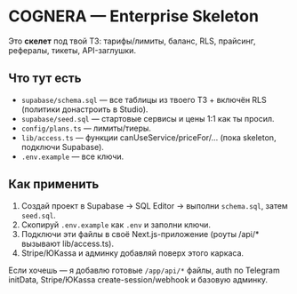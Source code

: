 # COGNERA — Enterprise Skeleton

Это **скелет** под твой ТЗ: тарифы/лимиты, баланс, RLS, прайсинг, рефералы, тикеты, API-заглушки.

## Что тут есть
- `supabase/schema.sql` — все таблицы из твоего ТЗ + включён RLS (политики донастроить в Studio).
- `supabase/seed.sql` — стартовые сервисы и цены 1:1 как ты просил.
- `config/plans.ts` — лимиты/тиеры.
- `lib/access.ts` — функции canUseService/priceFor/... (пока skeleton, подключи Supabase).
- `.env.example` — все ключи.

## Как применить
1. Создай проект в Supabase → SQL Editor → выполни `schema.sql`, затем `seed.sql`.
2. Скопируй `.env.example` как `.env` и заполни ключи.
3. Подключи эти файлы в своё Next.js-приложение (роуты /api/* вызывают lib/access.ts).
4. Stripe/ЮKassa и админку добавляй поверх этого каркаса.

Если хочешь — я добавлю готовые `/app/api/*` файлы, auth по Telegram initData, Stripe/ЮKassa create-session/webhook и базовую админку.
